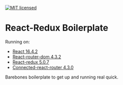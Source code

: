 [![MIT licensed](https://img.shields.io/badge/license-MIT-blue.svg)](https://raw.githubusercontent.com/edisonchee/slimbot/master/LICENSE)

# React-Redux Boilerplate

Running on:
* [React 16.4.2](https://github.com/facebook/react)
* [React-router-dom 4.3.2](https://github.com/ReactTraining/react-router/tree/master/packages/react-router-dom)
* [React-redux 5.0.7](https://github.com/reactjs/react-redux)
* [Connected-react-router 4.3.0](https://github.com/supasate/connected-react-router)

Barebones boilerplate to get up and running real quick.